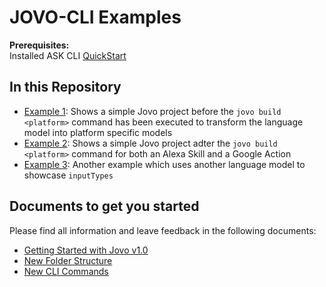# JOVO-CLI Examples

**Prerequisites:**
<br/>
Installed ASK CLI 
[QuickStart](https://developer.amazon.com/docs/smapi/quick-start-alexa-skills-kit-command-line-interface.html)

## In this Repository

* [Example 1](https://github.com/aswetlow/jovo-cli-v1-examples/tree/master/1-helloworld-pre-build): Shows a simple Jovo project before the `jovo build <platform>` command has been executed to transform the language model into platform specific models
* [Example 2](https://github.com/aswetlow/jovo-cli-v1-examples/tree/master/2-helloworld-post-build): Shows a simple Jovo project adter the `jovo build <platform>` command for both an Alexa Skill and a Google Action
* [Example 3](https://github.com/aswetlow/jovo-cli-v1-examples/tree/master/3-advanced-models): Another example which uses another language model to showcase `inputTypes`

## Documents to get you started

Please find all information and leave feedback in the following documents:
* [Getting Started with Jovo v1.0](https://docs.google.com/document/d/14dnqwxe3IPQYWXC3O9FsORcwwoMhLMEJ8FlKkVAbzoQ/edit?usp=sharing)
* [New Folder Structure](https://docs.google.com/document/d/15N6_Ecle6y-btwK_9UlG4jaBQrJ_SzdKmjcO8MldDAA/edit?usp=sharing)
* [New CLI Commands](https://docs.google.com/document/d/1VbPNLbduH57Rh5f26oshpI5cXkTZDgiIpb2YRfVkfPo/edit?usp=sharing)
